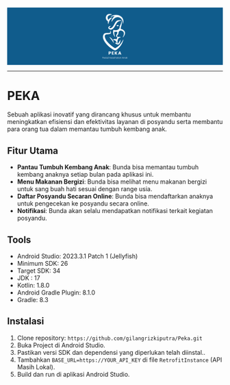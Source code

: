 <p align="center"><img align="center" src="https://github.com/gilangrizkiputra/Peka/blob/development/app/src/main/res/drawable/background_peka.png" alt="Background Peka"/></p>
<hr>

# PEKA
Sebuah aplikasi inovatif yang dirancang khusus untuk membantu meningkatkan efisiensi dan efektivitas layanan di posyandu serta membantu para orang tua dalam memantau tumbuh kembang anak. 

## Fitur Utama
- **Pantau Tumbuh Kembang Anak**: Bunda bisa memantau tumbuh kembang anaknya setiap bulan pada aplikasi ini.
- **Menu Makanan Bergizi**: Bunda bisa melihat menu makanan bergizi untuk sang buah hati sesuai dengan range usia.
- **Daftar Posyandu Secaran Online**: Bunda bisa mendaftarkan anaknya untuk pengecekan ke posyandu secara online.
- **Notifikasi**: Bunda akan selalu mendapatkan notifikasi terkait kegiatan posyandu.

## Tools
- Android Studio: 2023.3.1 Patch 1 (Jellyfish)
- Minimum SDK: 26
- Target SDK: 34
- JDK : 17
- Kotlin: 1.8.0
- Android Gradle Plugin: 8.1.0
- Gradle: 8.3

## Instalasi

1. Clone repository: `https://github.com/gilangrizkiputra/Peka.git`
2. Buka Project di Android Studio.
3. Pastikan versi SDK dan dependensi yang diperlukan telah diinstal..
5. Tambahkan `BASE_URL=https://YOUR_API_KEY` di file `RetrofitInstance` (API Masih Lokal).
6. Build dan run di aplikasi Android Studio.
